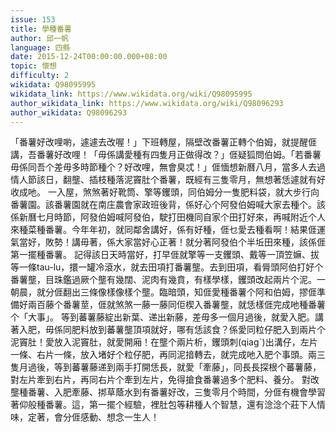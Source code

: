 ```yaml
---
issue: 153
title: 學種番薯
author: 邱一帆
language: 四縣
date: 2015-12-24T00:00:00.000+08:00
topic: 懷想
difficulty: 2
wikidata: Q98095995
wikidata_link: https://www.wikidata.org/wiki/Q98095995
author_wikidata_link: https://www.wikidata.org/wiki/Q98096293
author_wikidata: Q98096293
---
```

「番薯好改哩喲，遽遽去改喔！」下班轉屋，隔壁改番薯正轉个伯姆，就提醒𠊎講，吾番薯好改哩！「毋係講愛種有四隻月正做得改？」𠊎疑狐問伯姆。「若番薯毋係同吾个差毋多時節種个？好改哩，無會臭忒！」𠊎愐想新曆八月，當多人去過情人節該日，翻壟、插枝種落泥竇肚个番薯，既經有三隻零月，無想著恁遽就有好收成吔。
一入屋，煞煞著好靴筒、擎等钁頭，同伯姆分一隻肥料袋，就大步行向番薯園。該番薯園就在南庄農會家政班後背，係好心个阿發伯姆喊大家去種个。該係新曆七月時節，阿發伯姆喊阿發伯，駛打田機同自家个田打好來，再喊附近个人來種菜種番薯。今年年初，就同鄰舍講好，係有好種，𠊎乜愛去種看啊！結果𠊎運氣當好，敗勢！講毋著，係大家當好心正著！就分著阿發伯个半坵田來種，該係𠊎第一擺種番薯。
記得該日天時當好，打早𠊎就擎等一支钁頭、戴等一頂笠嫲、拔等一條tau-lu，擐一罐冷滾水，就去田項打番薯壟。去到田項，看脣頭阿伯打好个番薯壟，目珠鑑過厥个壟有幾闊、泥肉有幾賁，有樣學樣，钁頭改起兩片个泥。一朝晨，就分𠊎翻出三條像樣像樣个壟。臨暗頭，知𠊎愛種番薯个阿和伯姆，摎𠊎準備好兩百藤个番薯莖，𠊎就煞煞一藤一藤同佢楔入番薯壟，就恁樣𠊎完成吔種番薯个「大事」。
等到蕃薯藤綻出新葉、递出新藤，差毋多一個月過後，就愛入肥。講著入肥，毋係同肥料放到蕃薯壟頂項就好，哪有恁該食？係愛同粒仔肥入到兩片个泥竇肚！愛放入泥竇肚，就愛開廂！在壟个兩片析，钁頭刺(qiagˋ)出溝仔，左片一條、右片一條，放入堵好个粒仔肥，再同泥揞轉去，就完成吔入肥个事頭。兩三隻月過後，等到蕃薯藤递到兩手打開恁長，就愛「牽藤」，同長長探根个蕃薯藤，對左片牽到右片，再同右片个牽到左片，免得搶食番薯過多个肥料、養分。
對改壟種番薯、入肥牽藤、挷草蔭水到有番薯好改，三隻零月个時間，分𠊎有機會學習著仰般種番薯。這，第一擺个經驗，裡肚包等耕種人个智慧，還有淰淰个莊下人情味，定著，會分𠊎感動、想念一生人！